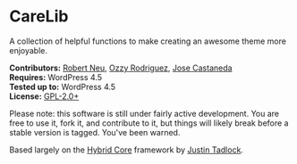# CareLib

A collection of helpful functions to make creating an awesome theme more enjoyable.

__Contributors:__ [Robert Neu](https://github.com/robneu), [Ozzy Rodriguez](https://github.com/ozzyrod), [Jose Castaneda](https://github.com/jocastaneda)  
__Requires:__ WordPress 4.5  
__Tested up to:__ WordPress 4.5  
__License:__ [GPL-2.0+](http://www.gnu.org/licenses/gpl-2.0.html)  

Please note: this software is still under fairly active development. You are free to use it, fork it, and contribute to it, but things will likely break before a stable version is tagged. You've been warned.

Based largely on the [Hybrid Core](https://github.com/justintadlock/hybrid-core) framework by [Justin Tadlock](https://github.com/justintadlock).
